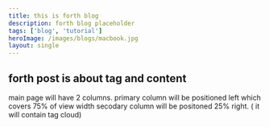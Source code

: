 ```yaml
---
title: this is forth blog
description: forth blog placeholder
tags: ['blog', 'tutorial']
heroImage: /images/blogs/macbook.jpg
layout: single
---
```


## forth post is about tag and content

main page will have 2 columns.
primary column will be positioned left which covers 75% of view width
secodary column will be positoned 25% right. ( it will contain tag cloud)